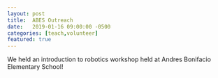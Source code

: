 ```yaml
---
layout: post
title:  ABES Outreach
date:   2019-01-16 09:00:00 -0500
categories: [teach,volunteer]
featured: true
---
```


We held an introduction to robotics workshop held at Andres Bonifacio Elementary School!